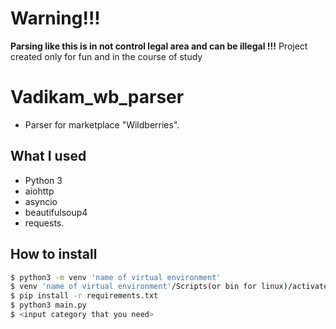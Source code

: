 # Warning!!!

**Parsing like this is in not control legal area and can be illegal !!!**
Project created only for fun and in the course of study

# Vadikam_wb_parser

- Parser for marketplace "Wildberries".

## What I used

 - Python 3
 - aiohttp
 - asyncio
 - beautifulsoup4
 - requests.

## How to install

```sh
$ python3 -m venv 'name of virtual environment'
$ venv 'name of virtual environment'/Scripts(or bin for linux)/activate
$ pip install -r requirements.txt
$ python3 main.py
$ <input category that you need>
